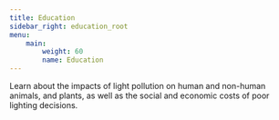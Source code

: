 ```yaml
---
title: Education
sidebar_right: education_root
menu:
    main:
        weight: 60
        name: Education
---
```

Learn about the impacts of light pollution on human and non-human animals, and plants, as well as the social and economic costs of poor lighting decisions.
